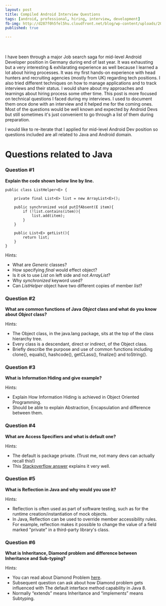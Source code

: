 ```yaml
---
layout: post  
title: Compiled Android Interview Questions  
tags: [android, professional, hiring, interview, development]  
fb-img: http://d287f0h5fel5hu.cloudfront.net/blog/wp-content/uploads/2014/02/Android-Interview-Questions.jpg
published: true

---
```

<br><br>
I have been through a major Job search saga for mid-level Android Developer position in Germany during end of last year. It was exhausting but a very interesting & exhilarating experience as well because I learned a lot about hiring processes. It was my first hands-on experience with head hunters and recruiting agencies (mostly from UK) regarding tech positions. I also tried different techniques on how to manage applications and to track interviews and their status. I would share about my approaches and learnings about hiring process some other time. This post is more focused on technical questions I faced during my interviews. I used to document them once done with an interview and it helped me for the coming ones. Most of the questions would be well known and expected by Android Devs but still sometimes it's just convenient to go through a list of them during preparation. 

I would like to re-iterate that I applied for mid-level Android Dev position so questions included are all related to Java and Android domain.

# Questions related to Java 

### Question #1

**Explain the code shown below line by line.**

	public class ListHelper<E> {
		
		private final List<E> list = new ArrayList<E>();

		public synchronized void putIfAbsent(E item){
    		if (!list.contains(item)){
        		list.add(item);
    		}
		}

		public List<E> getList(){
    		return list;
    	}
    }
			
Hints: 

* What are *Generic* classes?
* How specifying *final* would effect object?
* Is it ok to use *List* on left side and not *ArrayList*?
* Why *synchronized* keyword used?
* Can *ListHelper* object have two different copies of member *list*?


### Question #2

**What are common functions of Java *Object* class and what do you know about *Object* class?**

Hints:

* The Object class, in the java.lang package, sits at the top of the class hierarchy tree.
* Every class is a descendant, direct or indirect, of the Object class.
* Briefly describe the purpose and use of common functions including clone(), equals(), hashcode(), getCLass(), finalize() and toString().

### Question #3

**What is Information Hiding and give example?**

Hints:

* Explain How Information Hiding is achieved in Object Oriented Programming.
* Should be able to explain Abstraction, Encapsulation and difference between them.

### Question #4

**What are Access Specifiers and what is default one?**

Hints:

* The default is package private. (Trust me, not many devs can actually recall this!)
* This [Stackoverflow answer](http://stackoverflow.com/a/3530161/1016544) explains it very well.


### Question #5

**What is Reflection in Java and why would you use it?**

Hints:

* Reflection is often used as part of software testing, such as for the runtime creation/instantiation of mock objects.
* In Java, Reflection can be used to override member accessibility rules. For example, reflection makes it possible to change the value of a field marked "private" in a third-party library's class.


### Question #6

**What is Inheritance, Diamond problem and difference between Inheritance and Sub-typing?**

Hints:

* You can read about Diamond Problem [here](http://www.programmerinterview.com/index.php/java-questions/java-diamond-problem/).
* Subsequent question can ask about how Diamond problem gets influenced with The default interface method capability in Java 8.
* Normally “extends” means Inheritance and “implements” means Subtyping.

	
